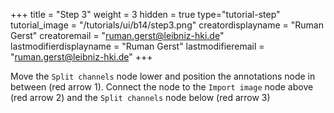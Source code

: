 +++
title = "Step 3"
weight = 3
hidden = true
type="tutorial-step"
tutorial_image = "/tutorials/ui/b14/step3.png"
creatordisplayname = "Ruman Gerst"
creatoremail = "ruman.gerst@leibniz-hki.de"
lastmodifierdisplayname = "Ruman Gerst"
lastmodifieremail = "ruman.gerst@leibniz-hki.de"
+++

Move the `Split channels` node lower and position the annotations node in between (red arrow 1). Connect the node to the `Import image` node above (red arrow 2) and the `Split channels` node below (red arrow 3)